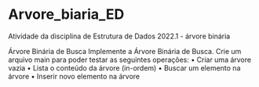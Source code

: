 # Arvore_biaria_ED
Atividade da disciplina de Estrutura de Dados 2022.1 - árvore binária

Árvore Binária de Busca
Implemente a Árvore Binária de Busca. Crie um arquivo main para poder testar as
seguintes operações:
• Criar uma árvore vazia
• Lista o conteúdo da árvore (in-ordem)
• Buscar um elemento na árvore
• Inserir novo elemento na árvore
